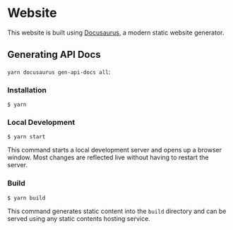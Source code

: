 # Website

This website is built using [Docusaurus](https://docusaurus.io/), a modern static website generator.

## Generating API Docs

<!--TODO: needs to be done from ci to ensure regenration is done.-->
`yarn docusaurus gen-api-docs all`:

### Installation

```
$ yarn
```

### Local Development

```
$ yarn start
```

This command starts a local development server and opens up a browser window. Most changes are reflected live without having to restart the server.

### Build

```
$ yarn build
```

This command generates static content into the `build` directory and can be served using any static contents hosting service.
